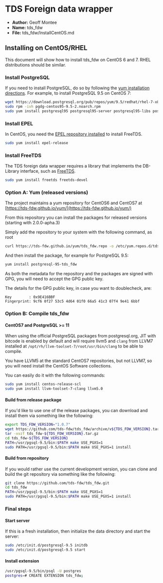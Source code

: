 # TDS Foreign data wrapper

* **Author:** Geoff Montee
* **Name:** tds_fdw
* **File:** tds_fdw/InstallCentOS.md

## Installing on CentOS/RHEL

This document will show how to install tds_fdw on CentOS 6 and 7. RHEL distributions should be similar. 

### Install PostgreSQL

If you need to install PostgreSQL, do so by following the [yum installation directions](https://wiki.postgresql.org/wiki/YUM_Installation). For example, to install PostgreSQL 9.5 on CentOS 7:

```bash
wget https://download.postgresql.org/pub/repos/yum/9.5/redhat/rhel-7-x86_64/pgdg-centos95-9.5-2.noarch.rpm
sudo rpm -ivh pgdg-centos95-9.5-2.noarch.rpm
sudo yum install postgresql95 postgresql95-server postgresql95-libs postgresql95-devel
```

### Install EPEL

In CentOS, you need the [EPEL repository installed](https://fedoraproject.org/wiki/EPEL) to install FreeTDS.

```bash
sudo yum install epel-release
```

### Install FreeTDS

The TDS foreign data wrapper requires a library that implements the DB-Library interface,
such as [FreeTDS](http://www.freetds.org).

```bash
sudo yum install freetds freetds-devel
```

### Option A: Yum (released versions)

The project maintains a yum repository for CentOS6 and CentOS7 at [https://tds-fdw.github.io/yum/](https://tds-fdw.github.io/yum/)

From this repository you can install the packages for released versions (starting with 2.0.0-apha.3)

Simply add the repository to your system with the following command, as root

```bash
curl https://tds-fdw.github.io/yum/tds_fdw.repo -o /etc/yum.repos.d/tds_fdw.repo
```

And then install the package, for example for PostgreSQL 9.5:
```bash
yum install postgresql-95-tds_fdw
```

As both the metadata for the repository and the packages are signed with GPG, you will need to accept the GPG public key.

The details for the GPG public key, in case you want to doublecheck, are:
```
Key        : 0x9E416BBF
Fingerprint: 9cf6 0f27 53c5 4d64 01f0 66a5 41c3 07f4 9e41 6bbf
```

### Option B: Compile tds_fdw

#### CentOS7 and PostgreSQL >= 11

When using the official PostgreSQL packages from postgresql.org, JIT with bitcode is enabled by default and will require llvm5 and `clang` from LLVM7 installed at `/opt/rh/llvm-toolset-7/root/usr/bin/clang` to be able to compile.

You have LLVM5 at the standard CentOS7 repositories, but not LLVM7, so you will need install the CentOS Software collections.

You can easily do it with the following commands:

```bash
sudo yum install centos-release-scl
sudo yum install llvm-toolset-7-clang llvm5.0
```

#### Build from release package

If you'd like to use one of the release packages, you can download and install them via something like the following:

```bash
export TDS_FDW_VERSION="1.0.7"
wget https://github.com/tds-fdw/tds_fdw/archive/v${TDS_FDW_VERSION}.tar.gz -O tds_fdw-${TDS_FDW_VERSION}.tar.gz
tar -xvzf tds_fdw-${TDS_FDW_VERSION}.tar.gz
cd tds_fdw-${TDS_FDW_VERSION}
PATH=/usr/pgsql-9.5/bin:$PATH make USE_PGXS=1
sudo PATH=/usr/pgsql-9.5/bin:$PATH make USE_PGXS=1 install
```

#### Build from repository

If you would rather use the current development version, you can clone and build the git repository via something like the following:

```bash
git clone https://github.com/tds-fdw/tds_fdw.git
cd tds_fdw
PATH=/usr/pgsql-9.5/bin:$PATH make USE_PGXS=1
sudo PATH=/usr/pgsql-9.5/bin:$PATH make USE_PGXS=1 install
```

### Final steps

#### Start server 

If this is a fresh installation, then initialize the data directory and start the server:

```bash
sudo /etc/init.d/postgresql-9.5 initdb
sudo /etc/init.d/postgresql-9.5 start
```

#### Install extension

```bash
/usr/pgsql-9.5/bin/psql -U postgres
postgres=# CREATE EXTENSION tds_fdw;
```
